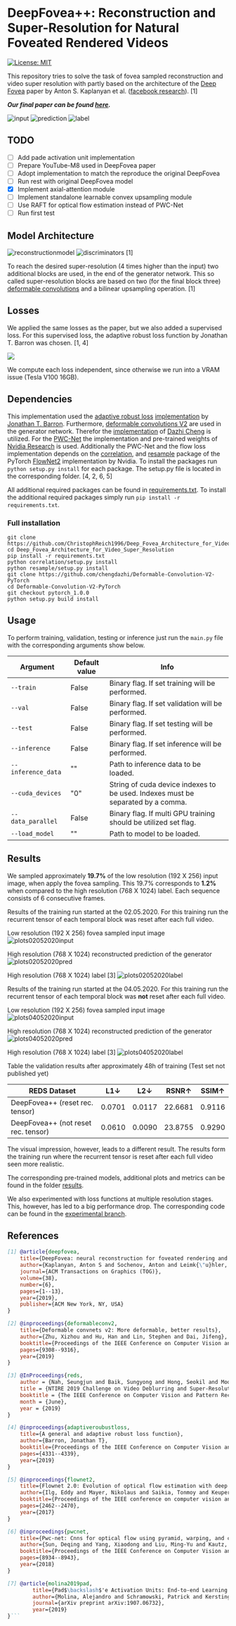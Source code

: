 # DeepFovea++: Reconstruction and Super-Resolution for Natural Foveated Rendered Videos

[![License: MIT](https://img.shields.io/badge/License-MIT-yellow.svg)](https://github.com/ChristophReich1996/DeepFoveaPP_for_Video_Reconstruction_and_Super_Resolution/blob/master/LICENSE)

This repository tries to solve the task of fovea sampled reconstruction and video super resolution with partly based on the
architecture of the [Deep Fovea](https://research.fb.com/wp-content/uploads/2019/11/DeepFovea-Neural-Reconstruction-for-Foveated-Rendering-and-Video-Compression-using-Learned-Statistics-of-Natural-Videos.pdf?) 
paper by Anton S. Kaplanyan et al. ([facebook research](https://research.fb.com/)). [1]

__*Our final paper can be found [here](DeepFovea++%20paper/DeepFovea++.pdf).*__

![input](images/input.png)
![prediction](images/prediction.png)
![label](images/label.png)

## TODO

- [ ] Add pade activation unit implementation
- [ ] Prepare YouTube-M8 used in DeepFovea paper
- [ ] Adopt implementation to match the reproduce the original DeepFovea
- [ ] Run rest with original DeepFovea model
- [x] Implement axial-attention module
- [ ] Implement standalone learnable convex upsampling module
- [ ] Use RAFT for optical flow estimation instead of PWC-Net
- [ ] Run first test

## Model Architecture
![reconstructionmodel](images/reconstruction_model.png)
![discriminators](images/discriminators.png)
[1]

To reach the desired super-resolution (4 times higher than the input) two additional blocks are used, in the end of the 
generator network. This so called super-resolution blocks are based on two (for the final block three) 
[deformable convolutions](https://arxiv.org/abs/1811.11168) and a bilinear upsampling operation. [1]

## Losses

We applied the same losses as the paper, but we also added a supervised loss. For this supervised loss, the adaptive 
robust loss function by Jonathan T. Barron was chosen. [1, 4]

<img src="https://render.githubusercontent.com/render/math?math=L_{G}=w_{sv}\cdot L_{sv} %2B w_{LPIPS}\cdot L_{LPIPS} %2B w_{flow}\cdot L_{flow} %2B w_{adv}\cdot L_{adv} %2B w_{adv, fft}\cdot L_{adv, fft}">

We compute each loss independent, since otherwise we run into a VRAM issue (Tesla V100 16GB).

## Dependencies

This implementation used the [adaptive robust loss](https://arxiv.org/abs/1701.03077) 
[implementation](https://github.com/jonbarron/robust_loss_pytorch) 
by [Jonathan T. Barron](https://github.com/jonbarron/robust_loss_pytorch). Furthermore, 
[deformable convolutions V2](https://arxiv.org/abs/1811.11168) are used in the generator network. 
Therefor the [implementation](https://github.com/chengdazhi/Deformable-Convolution-V2-PyTorch/tree/pytorch_1.0.0) 
of [Dazhi Cheng](https://github.com/chengdazhi) is utilized.
For the [PWC-Net](https://github.com/NVlabs/PWC-Net/tree/master/PyTorch) 
the implementation and pre-trained weights of [Nvidia Research](https://github.com/NVlabs) is used. 
Additionally the PWC-Net and the flow loss implementation depends on the 
[correlation](https://github.com/NVIDIA/flownet2-pytorch/tree/master/networks/correlation_package), and 
[resample](https://github.com/NVIDIA/flownet2-pytorch/tree/master/networks/resample2d_package) package 
of the PyTorch [FlowNet2](https://github.com/NVIDIA/flownet2-pytorch/tree/master/networks) 
implementation by Nvidia. To install the packages run `python setup.py install` for each package. The setup.py file
is located in the corresponding folder. [4, 2, 6, 5]

All additional required packages can be found in [requirements.txt](requirements.txt).
To install the additional required packages simply run `pip install -r requirements.txt`.

### Full installation

```shell script
git clone https://github.com/ChristophReich1996/Deep_Fovea_Architecture_for_Video_Super_Resolution
cd Deep_Fovea_Architecture_for_Video_Super_Resolution
pip install -r requirements.txt
python correlation/setup.py install
python resample/setup.py install
git clone https://github.com/chengdazhi/Deformable-Convolution-V2-PyTorch
cd Deformable-Convolution-V2-PyTorch
git checkout pytorch_1.0.0
python setup.py build install
```

## Usage

To perform training, validation, testing or inference just run the `main.py` file with the corresponding arguments show
below.

Argument | Default value | Info
--- | --- | ---
`--train` | False | Binary flag. If set training will be performed.
`--val` | False | Binary flag. If set validation will be performed.
`--test` | False | Binary flag. If set testing will be performed.
`--inference` | False | Binary flag. If set inference will be performed.
`--inference_data` | "" | Path to inference data to be loaded.
`--cuda_devices` | "0" | String of cuda device indexes to be used. Indexes must be separated by a comma.
`--data_parallel` | False | Binary flag. If multi GPU training should be utilized set flag.
`--load_model` | "" | Path to model to be loaded.

## Results

We sampled approximately **19.7%** of the low resolution (192 X 256) input image, when apply the fovea sampling. This 19.7% 
corresponds to **1.2%** when compared to the high resolution (768 X 1024) label. Each sequence consists of 6 consecutive frames.

Results of the training run started at the 02.05.2020. For this training run the recurrent tensor of each temporal block 
was reset after each full video.


Low resolution (192 X 256) fovea sampled input image
![plots02052020input](results/2020-05-02/plots/input_220_2020-05-04%2011_17_59.593499.png)

High resolution (768 X 1024) reconstructed prediction of the generator
![plots02052020pred](results/2020-05-02/plots/prediction_220_2020-05-04%2011_17_55.343509.png)

High resolution (768 X 1024) label [3]
![plots02052020label](results/2020-05-02/plots/label_220_2020-05-04%2011_17_57.695080.png)

Results of the training run started at the 04.05.2020. For this training run the recurrent tensor of each temporal block 
was **not** reset after each full video.


Low resolution (192 X 256) fovea sampled input image
![plots04052020input](results/2020-05-04/plots/input_220_2020-05-06%2009_57_22.436760.png)

High resolution (768 X 1024) reconstructed prediction of the generator
![plots04052020pred](results/2020-05-04/plots/prediction_220_2020-05-06%2009_57_18.378952.png)

High resolution (768 X 1024) label [3]
![plots04052020label](results/2020-05-04/plots/label_220_2020-05-06%2009_57_20.556501.png)

Table the validation results after approximately 48h of training (Test set not published yet)

|REDS Dataset|L1&darr;|L2&darr;|RSNR&uarr;|SSIM&uarr;|
| ------------- |-------------|-------------|-------------|-------------|
|DeepFovea++ (reset rec. tensor)|0.0701|0.0117|22.6681|0.9116|
|DeepFovea++ (not reset rec. tensor)|0.0610|0.0090|23.8755|0.9290|

The visual impression, however, leads to a different result. The results form the training run where the recurrent 
tensor is reset after each full video seen more realistic.

The corresponding pre-trained models, additional plots and metrics can be found in the folder 
[results](results).

We also experimented with loss functions at multiple resolution stages. This, however, has led to a big performance drop. The corresponding code can be found in the [experimental branch](https://github.com/ChristophReich1996/DeepFoveaPP_for_Video_Reconstruction_and_Super_Resolution/tree/Experimental).

## References

```bibtex
[1] @article{deepfovea,
    title={DeepFovea: neural reconstruction for foveated rendering and video compression using learned statistics of natural videos},
    author={Kaplanyan, Anton S and Sochenov, Anton and Leimk{\"u}hler, Thomas and Okunev, Mikhail and Goodall, Todd and Rufo, Gizem},
    journal={ACM Transactions on Graphics (TOG)},
    volume={38},
    number={6},
    pages={1--13},
    year={2019},
    publisher={ACM New York, NY, USA}
}
```

```bibtex
[2] @inproceedings{deformableconv2,
    title={Deformable convnets v2: More deformable, better results},
    author={Zhu, Xizhou and Hu, Han and Lin, Stephen and Dai, Jifeng},
    booktitle={Proceedings of the IEEE Conference on Computer Vision and Pattern Recognition},
    pages={9308--9316},
    year={2019}
}
```

```bibtex
[3] @InProceedings{reds,
    author = {Nah, Seungjun and Baik, Sungyong and Hong, Seokil and Moon, Gyeongsik and Son, Sanghyun and Timofte, Radu and Lee, Kyoung Mu},
    title = {NTIRE 2019 Challenge on Video Deblurring and Super-Resolution: Dataset and Study},
    booktitle = {The IEEE Conference on Computer Vision and Pattern Recognition (CVPR) Workshops},
    month = {June},
    year = {2019}
}
```

```bibtex
[4] @inproceedings{adaptiveroubustloss,
    title={A general and adaptive robust loss function},
    author={Barron, Jonathan T},
    booktitle={Proceedings of the IEEE Conference on Computer Vision and Pattern Recognition},
    pages={4331--4339},
    year={2019}
}
```

```bibtex
[5] @inproceedings{flownet2,
    title={Flownet 2.0: Evolution of optical flow estimation with deep networks},
    author={Ilg, Eddy and Mayer, Nikolaus and Saikia, Tonmoy and Keuper, Margret and Dosovitskiy, Alexey and Brox, Thomas},
    booktitle={Proceedings of the IEEE conference on computer vision and pattern recognition},
    pages={2462--2470},
    year={2017}
}
```

```bibtex
[6] @inproceedings{pwcnet,
    title={Pwc-net: Cnns for optical flow using pyramid, warping, and cost volume},
    author={Sun, Deqing and Yang, Xiaodong and Liu, Ming-Yu and Kautz, Jan},
    booktitle={Proceedings of the IEEE Conference on Computer Vision and Pattern Recognition},
    pages={8934--8943},
    year={2018}
}
```

```bibtex
[7] @article{molina2019pad,
        title={Pad$\backslash$'e Activation Units: End-to-end Learning of Flexible Activation Functions in Deep Networks},
        author={Molina, Alejandro and Schramowski, Patrick and Kersting, Kristian},
        journal={arXiv preprint arXiv:1907.06732},
        year={2019}
}```
